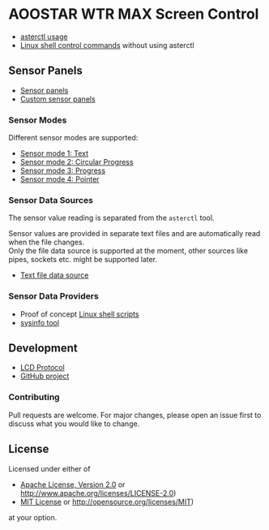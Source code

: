 # AOOSTAR WTR MAX Screen Control

- [asterctl usage](asterctl.md)
- [Linux shell control commands](shell_commands.md) without using asterctl

## Sensor Panels

- [Sensor panels](sensor/panel.md)
- [Custom sensor panels](sensor/custom_panel.md)

### Sensor Modes

Different sensor modes are supported:

- [Sensor mode 1: Text](sensor/cfg/mode1_text.md)
- [Sensor mode 2: Circular Progress](sensor/cfg/mode2_circular.md)
- [Sensor mode 3: Progress](sensor/cfg/mode3_progress.md)
- [Sensor mode 4: Pointer](sensor/cfg/mode4_pointer.md)

### Sensor Data Sources

The sensor value reading is separated from the `asterctl` tool.

Sensor values are provided in separate text files and are automatically read when the file changes.  
Only the file data source is supported at the moment, other sources like pipes, sockets etc. might be supported later.

- [Text file data source](sensor/provider/text_file.md)

### Sensor Data Providers

- Proof of concept [Linux shell scripts](sensor/provider/shell_scripts.md)
- [sysinfo tool](sensor/provider/sysinfo.md)

## Development

- [LCD Protocol](lcd_protocol.md)
- [GitHub project](https://github.com/zehnm/aoostar-rs)

### Contributing

Pull requests are welcome. For major changes, please open an issue first to discuss what you would like to change.

## License

Licensed under either of

- [Apache License, Version 2.0](LICENSE-APACHE) or <http://www.apache.org/licenses/LICENSE-2.0>)
- [MIT License](LICENSE-MIT) or <http://opensource.org/licenses/MIT>)

at your option.
